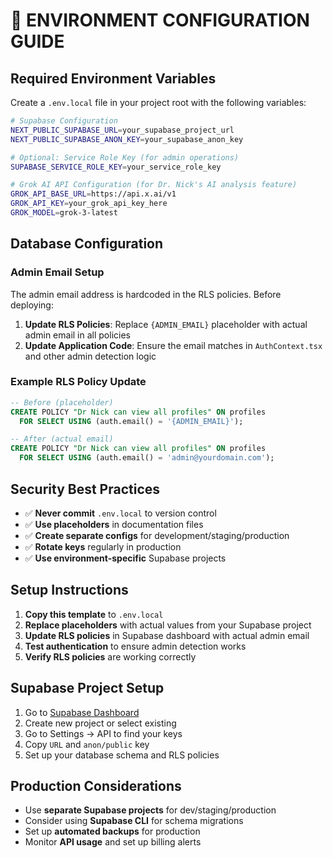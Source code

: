 # 🔧 ENVIRONMENT CONFIGURATION GUIDE

## **Required Environment Variables**

Create a `.env.local` file in your project root with the following variables:

```bash
# Supabase Configuration
NEXT_PUBLIC_SUPABASE_URL=your_supabase_project_url
NEXT_PUBLIC_SUPABASE_ANON_KEY=your_supabase_anon_key

# Optional: Service Role Key (for admin operations)
SUPABASE_SERVICE_ROLE_KEY=your_service_role_key

# Grok AI API Configuration (for Dr. Nick's AI analysis feature)
GROK_API_BASE_URL=https://api.x.ai/v1
GROK_API_KEY=your_grok_api_key_here
GROK_MODEL=grok-3-latest
```

## **Database Configuration**

### **Admin Email Setup**
The admin email address is hardcoded in the RLS policies. Before deploying:

1. **Update RLS Policies**: Replace `{ADMIN_EMAIL}` placeholder with actual admin email in all policies
2. **Update Application Code**: Ensure the email matches in `AuthContext.tsx` and other admin detection logic

### **Example RLS Policy Update**
```sql
-- Before (placeholder)
CREATE POLICY "Dr Nick can view all profiles" ON profiles
  FOR SELECT USING (auth.email() = '{ADMIN_EMAIL}');

-- After (actual email)
CREATE POLICY "Dr Nick can view all profiles" ON profiles
  FOR SELECT USING (auth.email() = 'admin@yourdomain.com');
```

## **Security Best Practices**

- ✅ **Never commit** `.env.local` to version control
- ✅ **Use placeholders** in documentation files
- ✅ **Create separate configs** for development/staging/production
- ✅ **Rotate keys** regularly in production
- ✅ **Use environment-specific** Supabase projects

## **Setup Instructions**

1. **Copy this template** to `.env.local`
2. **Replace placeholders** with actual values from your Supabase project
3. **Update RLS policies** in Supabase dashboard with actual admin email
4. **Test authentication** to ensure admin detection works
5. **Verify RLS policies** are working correctly

## **Supabase Project Setup**

1. Go to [Supabase Dashboard](https://app.supabase.com)
2. Create new project or select existing
3. Go to Settings → API to find your keys
4. Copy `URL` and `anon/public` key
5. Set up your database schema and RLS policies

## **Production Considerations**

- Use **separate Supabase projects** for dev/staging/production
- Consider using **Supabase CLI** for schema migrations
- Set up **automated backups** for production
- Monitor **API usage** and set up billing alerts 
